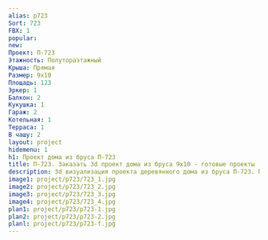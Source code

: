 ```yaml
---
alias: p723
Sort: 723
FBX: 1
popular: 
new: 
Проект: П-723
Этажность: Полутораэтажный
Крыша: Прямая
Размер: 9х10
Площадь: 123
Эркер: 1
Балкон: 2
Кукушка: 1
Гараж: 2
Котельная: 1
Терраса: 1
В чашу: 2
layout: project
hidemenu: 1
h1: Проект дома из бруса П-723
title: П-723. Заказать 3d проект дома из бруса 9х10 - готовые проекты
description: 3d визуализация проекта деревянного дома из бруса П-723. Площадь 123 м2, размер 9х10. Вы можете внести любые изменения в проект.
image1: project/p723/723_1.jpg
image2: project/p723/723_2.jpg
image3: project/p723/723_3.jpg
image4: project/p723/723_4.jpg
plan1: project/p723/p723-1.jpg
plan2: project/p723/p723-2.jpg
planl: project/p723/p723-f.jpg
---
```

